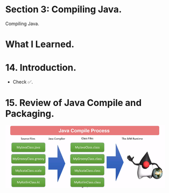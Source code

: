 # Section 3: Compiling Java.

Compiling Java.

# What I Learned.

# 14. Introduction.

- Check ✅.

# 15. Review of Java Compile and Packaging.

<img src="javaCompile.PNG"  alt="alt text" width="500"/>

